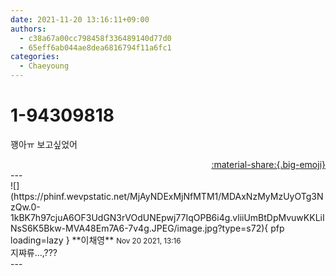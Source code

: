 ```yaml
---
date: 2021-11-20 13:16:11+09:00
authors:
  - c38a67a00cc798458f336489140d77d0
  - 65eff6ab044ae8dea6816794f11a6fc1
categories:
  - Chaeyoung
---
```


# 1-94309818

<div class="post-container" markdown="1">
<div class="content-container md-sidebar__scrollwrap" markdown="1">

꽹아ㅠ 보고싶었어

</div>
</div>

<div style="text-align: right;" markdown="1">
<a href="https://weverse.io/fromis9/fanpost/1-94309818" style="text-align: right;">:material-share:{.big-emoji}</a>
</div>
---

<div class="comments-container md-sidebar__scrollwrap" markdown="1">
<div class="comment" markdown="1">
<div class='id-container' markdown="1">
![](https://phinf.wevpstatic.net/MjAyNDExMjNfMTM1/MDAxNzMyMzUyOTg3NzQw.0-1kBK7h97cjuA6OF3UdGN3rVOdUNEpwj77IqOPB6i4g.vliiUmBtDpMvuwKKLiINsS6K5Bkw-MVA48Em7A6-7v4g.JPEG/image.jpg?type=s72){ pfp loading=lazy }
**<span class="artist">이채영</span>** <small>Nov 20 2021, 13:16</small><br>
</div>
<div class='comment-body' markdown="1">
지쨔류...,???
</div>
</div>
</div>
---
